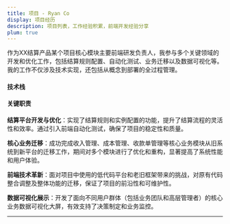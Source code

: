 ```yaml
---
title: 项目 - Ryan Co
display: 项目经历
description: 项目列表，工作经验积累，前端开发经验分享
plum: true
---
```


<Company
title="数字马力"
link="https://www.digital-engine.com/"
imageSrc="https://gw.alipayobjects.com/os/q/cms/images/liimnli4/de983eb5-3913-4689-b445-82728a5bfbe6_w216_h178.png"
timeRange="8月 2022 - 至今" />

作为XX结算产品某个项目核心模块主要前端研发负责人，我参与多个关键领域的开发和优化工作，包括结算规则配置、自动化测试、业务迁移以及数据可视化等。我的工作不仅涉及技术实现，还包括从概念到部署的全过程管理。

#### 技术栈

<TechStack :techStack='[
  {icon:"i-ion-logo-react",name:"React"},
  {icon:"i-ph-file-ts-light",name:"TypeScript"},
  {icon:"i-material-symbols-light-humidity-mid",name:"Umi"},
  {icon:"i-devicon-plain-playwright",name:"Playwright"},
]'/>

#### 关键职责

**结算平台开发与优化**：实现了结算规则和实例配置的功能，提升了结算流程的灵活性和效率。通过引入前端自动化测试，确保了项目的稳定性和质量。

**核心业务迁移**：成功完成收入管理、成本管理、收款单管理等核心业务模块从旧系统到新平台的迁移工作，期间对多个模块进行了优化和重构，显著提高了系统性能和用户体验。

**前端技术革新**：面对项目中使用的低代码平台和老旧框架带来的挑战，对原有代码整合调整及整体功能的迁移，保证了项目的前沿性和可维护性。

**数据可视化展示**：开发了面向不同用户群体（包括业务团队和高层管理者）的核心业务数据可视化大屏，有效支持了决策制定和业务监控。


<hr/>